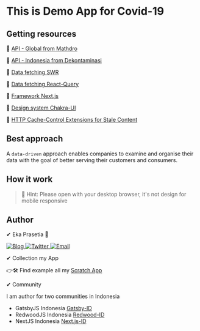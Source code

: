 # This is Demo App for Covid-19

## Getting resources

📍 [API - Global from Mathdro](https://covid19.mathdro.id/api)

📍 [API - Indonesia from Dekontaminasi](https://dekontaminasi.com/)

📍 [Data fetching SWR](https://swr.vercel.app/)

📍 [Data fetching React-Query](https://react-query.tanstack.com/)

📍 [Framework Next.js](https://nextjs.org/)

📍 [Design system Chakra-UI](https://chakra-ui.com/)

📍 [HTTP Cache-Control Extensions for Stale Content](https://tools.ietf.org/html/rfc5861)

## Best approach

A `data-driven` approach enables companies to examine and organise their data with the goal of better serving their customers and consumers.

## How it work

> 🚩 Hint: Please open with your desktop browser, it's not design for mobile responsive

## Author

✔ Eka Prasetia 🤵

<a href="https://www.ekaprasetia.com/">
  <img src="https://img.shields.io/badge/Writer-Blog-orange" alt="Blog" />
</a>

<a href="https://twitter.com/dannyeka">
  <img src="https://img.shields.io/badge/Tweet-Twitter-blue" alt="Twitter" />
</a>

<a href="mailto:ekaone3033@gmail.com">
  <img src="https://img.shields.io/badge/Email-ekaone3033@gmail.com-yellow" alt="Email" />
</a>

✔ Collection my App

👉🛠 Find example all my [Scratch App](https://github.com/ekaone)

✔ Community

I am author for two communities in Indonesia

- GatsbyJS Indonesia [Gatsby-ID](https://gatsbyjs.id)
- RedwoodJS Indonesia [Redwood-ID](https://redwoodjs.id)
- NextJS Indonesia [Next.js-ID](https://github.com/NextJS-Indonesia)
